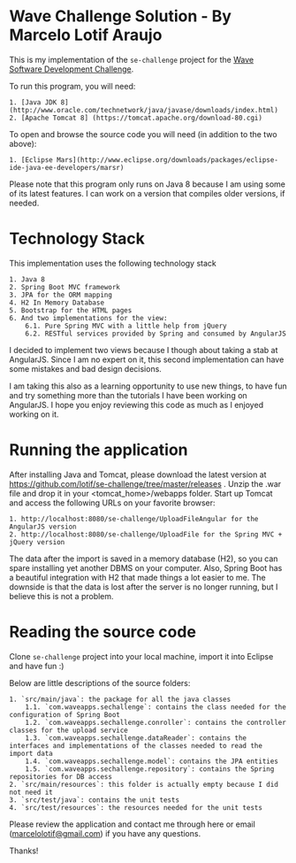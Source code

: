 # Wave Challenge Solution - By Marcelo Lotif Araujo
This is my implementation of the `se-challenge` project for the [Wave Software Development Challenge](https://github.com/wvchallenges/se-challenge).

To run this program, you will need:

	1. [Java JDK 8](http://www.oracle.com/technetwork/java/javase/downloads/index.html) 
	2. [Apache Tomcat 8] (https://tomcat.apache.org/download-80.cgi)
	
To open and browse the source code you will need (in addition to the two above):

	1. [Eclipse Mars](http://www.eclipse.org/downloads/packages/eclipse-ide-java-ee-developers/marsr)
	
Please note that this program only runs on Java 8 because I am using some of its latest features. I can work on a version that compiles older versions, if needed.

# Technology Stack
This implementation uses the following technology stack 

	1. Java 8
	2. Spring Boot MVC framework
	3. JPA for the ORM mapping
	4. H2 In Memory Database
	5. Bootstrap for the HTML pages
	6. And two implementations for the view:
		6.1. Pure Spring MVC with a little help from jQuery
		6.2. RESTful services provided by Spring and consumed by AngularJS
		
I decided to implement two views because I though about taking a stab at AngularJS. Since I am no expert on it, this second implementation can have some mistakes and bad design decisions. 

I am taking this also as a learning opportunity to use new things, to have fun and try something more than the tutorials I have been working on AngularJS. I hope you enjoy reviewing this code as much as I enjoyed working on it.

# Running the application
After installing Java and Tomcat, please download the latest version at https://github.com/lotif/se-challenge/tree/master/releases . Unzip the .war file and drop it in your <tomcat_home>/webapps folder. Start up Tomcat and access the following URLs on your favorite browser:

	1. http://localhost:8080/se-challenge/UploadFileAngular for the AngularJS version
	2. http://localhost:8080/se-challenge/UploadFile for the Spring MVC + jQuery version
	
The data after the import is saved in a memory database (H2), so you can spare installing yet another DBMS on your computer. Also, Spring Boot has a beautiful integration with H2 that made things a lot easier to me. The downside is that the data is lost after the server is no longer running, but I believe this is not a problem.

# Reading the source code
Clone `se-challenge` project into your local machine, import it into Eclipse and have fun :)

Below are little descriptions of the source folders:

	1. `src/main/java`: the package for all the java classes
		1.1. `com.waveapps.sechallenge`: contains the class needed for the configuration of Spring Boot
		1.2. `com.waveapps.sechallenge.conroller`: contains the controller classes for the upload service
		1.3. `com.waveapps.sechallenge.dataReader`: contains the interfaces and implementations of the classes needed to read the import data
		1.4. `com.waveapps.sechallenge.model`: contains the JPA entities
		1.5. `com.waveapps.sechallenge.repository`: contains the Spring repositories for DB access
	2. `src/main/resources`: this folder is actually empty because I did not need it
	3. `src/test/java`: contains the unit tests
	4. `src/test/resources`: the resources needed for the unit tests
	
Please review the application and contact me through here or email (marcelolotif@gmail.com) if you have any questions.

Thanks!
